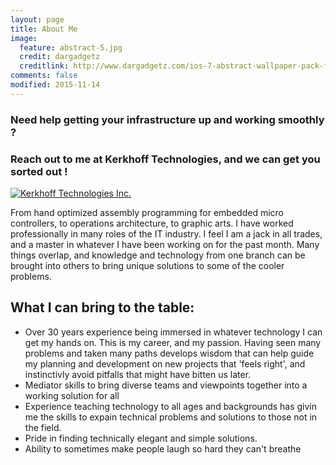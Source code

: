 ```yaml
---
layout: page
title: About Me
image:
  feature: abstract-5.jpg
  credit: dargadgetz
  creditlink: http://www.dargadgetz.com/ios-7-abstract-wallpaper-pack-for-iphone-5-and-ipod-touch-retina/
comments: false
modified: 2015-11-14
---
```


### Need help getting your infrastructure up and working smoothly ?

### Reach out to me at Kerkhoff Technologies, and we can get you sorted out !

[![Kerkhoff Technologies Inc.][kerkhoff]](https://www.kerkhofftech.ca/services/linux-support-consulting/ "Kerkhoff Technologies Inc.")

From hand optimized assembly programming for embedded micro controllers, to operations architecture, to graphic arts.  I have worked professionally in many roles of the IT industry.  I feel I am a jack in all trades, and a master in whatever I have been working on for the past month.  Many things overlap, and knowledge and technology from one branch can be brought into others to bring unique solutions to some of the cooler problems.

## What I can bring to the table:

* Over 30 years experience being immersed in whatever technology I can get my hands on.  This is my career, and my passion.  Having seen many problems and taken many paths develops wisdom that can help guide my planning and development on new projects that 'feels right', and instinctivly avoid pitfalls that might have bitten us later.
* Mediator skills to bring diverse teams and viewpoints together into a working solution for all
* Experience teaching technology to all ages and backgrounds has givin me the skills to expain technical problems and solutions to those not in the field.
* Pride in finding technically elegant and simple solutions.
* Ability to sometimes make people laugh so hard they can't breathe

[kerkhoff]: https://d335hnnegk3szv.cloudfront.net/wp-content/uploads/sites/559/2014/06/logo.png
